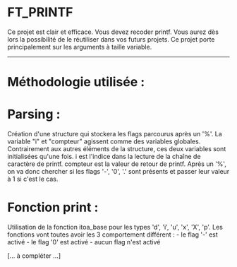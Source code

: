 # FT_PRINTF

Ce projet est clair et efficace. Vous devez recoder printf. Vous aurez dès lors la possibilité de le réutiliser dans vos futurs projets. Ce projet porte principalement sur les arguments à taille variable.

_______________________________________________________________________________

# Méthodologie utilisée :

# Parsing :
Création d'une structure qui stockera les flags parcourus après un '%'.
La variable "i" et "compteur" agissent comme des variables globales. Contrairement aux autres éléments de la structure, ces deux variables sont initialisées qu'une fois.
i est l'indice dans la lecture de la chaîne de caractère de printf.
compteur est la valeur de retour de printf.
Après un '%', on va donc chercher si les flags '-', '0', '.' sont présents et passer leur valeur à 1 si c'est le cas.

# Fonction print :
Utilisation de la fonction itoa_base pour les types 'd', 'i', 'u', 'x', 'X', 'p'.
Les fonctions vont toutes avoir les 3 comportement différent :
    - le flag '-' est activé
    - le flag '0' est activé
    - aucun flag n'est activé

[... à compléter ...]
